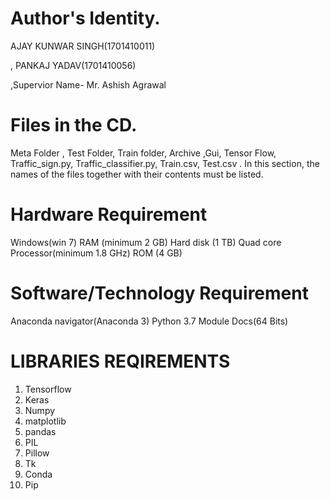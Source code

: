 # Author's Identity. 
AJAY KUNWAR SINGH(1701410011)

, PANKAJ YADAV(1701410056) 

,Supervior Name- Mr. Ashish Agrawal

# Files in the CD.
Meta Folder , Test Folder, Train folder, Archive ,Gui, Tensor Flow, Traffic_sign.py, Traffic_classifier.py, Train.csv, Test.csv . In this section, the names of the files together with their contents must be listed.

# Hardware Requirement
Windows(win 7)
RAM (minimum 2 GB)
Hard disk (1 TB)
Quad core Processor(minimum 1.8 GHz)
ROM (4 GB)

# Software/Technology Requirement      
Anaconda navigator(Anaconda 3)
Python 3.7 Module Docs(64 Bits)

# LIBRARIES REQIREMENTS
1. Tensorflow
2. Keras
3. Numpy
4. matplotlib
5. pandas
6. PIL
7. Pillow
8. Tk
9. Conda 
10. Pip
